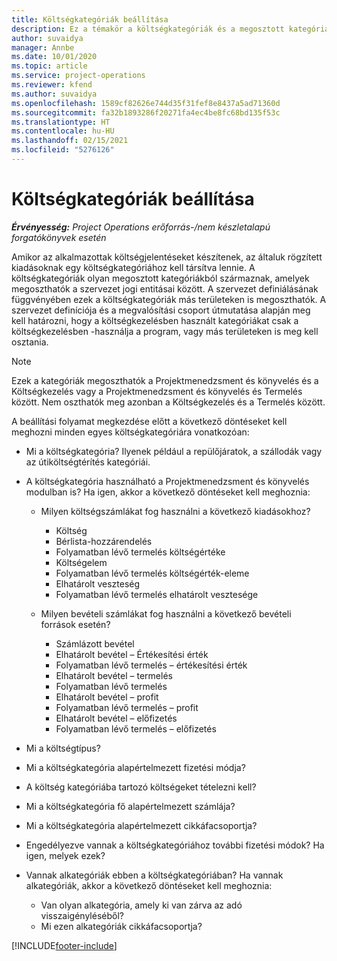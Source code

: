 ```yaml
---
title: Költségkategóriák beállítása
description: Ez a témakör a költségkategóriák és a megosztott kategóriák költségjelentésekhez való beállításával kapcsolatban tartalmaz tájékoztatást.
author: suvaidya
manager: Annbe
ms.date: 10/01/2020
ms.topic: article
ms.service: project-operations
ms.reviewer: kfend
ms.author: suvaidya
ms.openlocfilehash: 1589cf82626e744d35f31fef8e8437a5ad71360d
ms.sourcegitcommit: fa32b1893286f20271fa4ec4be8fc68bd135f53c
ms.translationtype: HT
ms.contentlocale: hu-HU
ms.lasthandoff: 02/15/2021
ms.locfileid: "5276126"
---
```

# <a name="set-up-expense-categories"></a>Költségkategóriák beállítása

_**Érvényesség:** Project Operations erőforrás-/nem készletalapú forgatókönyvek esetén_

Amikor az alkalmazottak költségjelentéseket készítenek, az általuk rögzített kiadásoknak egy költségkategóriához kell társítva lennie. A költségkategóriák olyan megosztott kategóriákból származnak, amelyek megoszthatók a szervezet jogi entitásai között. A szervezet definiálásának függvényében ezek a költségkategóriák más területeken is megoszthatók. A szervezet definíciója és a megvalósítási csoport útmutatása alapján meg kell határozni, hogy a költségkezelésben használt kategóriákat csak a költségkezelésben -használja a program, vagy más területeken is meg kell osztania.

> [!NOTE]
> Ezek a kategóriák megoszthatók a Projektmenedzsment és könyvelés és a Költségkezelés vagy a Projektmenedzsment és könyvelés és Termelés között. Nem oszthatók meg azonban a Költségkezelés és a Termelés között.

A beállítási folyamat megkezdése előtt a következő döntéseket kell meghozni minden egyes költségkategóriára vonatkozóan:

- Mi a költségkategória? Ilyenek például a repülőjáratok, a szállodák vagy az útiköltségtérítés kategóriái.
- A költségkategória használható a Projektmenedzsment és könyvelés modulban is? Ha igen, akkor a következő döntéseket kell meghoznia:

    - Milyen költségszámlákat fog használni a következő kiadásokhoz?

        - Költség
        - Bérlista-hozzárendelés
        - Folyamatban lévő termelés költségértéke
        - Költségelem
        - Folyamatban lévő termelés költségérték-eleme
        - Elhatárolt veszteség
        - Folyamatban lévő termelés elhatárolt vesztesége

    - Milyen bevételi számlákat fog használni a következő bevételi források esetén?

        - Számlázott bevétel
        - Elhatárolt bevétel – Értékesítési érték
        - Folyamatban lévő termelés – értékesítési érték
        - Elhatárolt bevétel – termelés
        - Folyamatban lévő termelés
        - Elhatárolt bevétel – profit
        - Folyamatban lévő termelés – profit
        - Elhatárolt bevétel – előfizetés
        - Folyamatban lévő termelés – előfizetés

- Mi a költségtípus?
- Mi a költségkategória alapértelmezett fizetési módja?
- A költség kategóriába tartozó költségeket tételezni kell?
- Mi a költségkategória fő alapértelmezett számlája?
- Mi a költségkategória alapértelmezett cikkáfacsoportja?
- Engedélyezve vannak a költségkategóriához további fizetési módok? Ha igen, melyek ezek?
- Vannak alkategóriák ebben a költségkategóriában? Ha vannak alkategóriák, akkor a következő döntéseket kell meghoznia:

    - Van olyan alkategória, amely ki van zárva az adó visszaigényléséből?
    - Mi ezen alkategóriák cikkáfacsoportja?


[!INCLUDE[footer-include](../includes/footer-banner.md)]